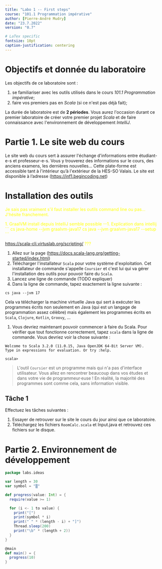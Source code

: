 ```yaml
---
title: "Labo 1 -- First steps"
course: "101.1 Programmation impérative"
author: [Pierre-André Mudry]
date: "23.7.2022"
version: "0.7"

# LaTex specific
fontsize: 10pt
caption-justification: centering
---
```


<style>
r { color: Red }
y { color: Yellow }
</style>

# Objectifs et donnée du laboratoire

Les objectifs de ce laboratoire sont :

1. se familiariser avec les outils utilisés dans le cours _101.1 Programmation impérative_;
1. faire vos premiers pas en _Scala_ (si ce n'est pas déjà fait);

La durée de laboratoire est de **2 périodes**. Vous aurez l'occasion durant ce premier laboratoire de créer votre premier projet _Scala_ et de faire connaissance avec l'environnement de développement _IntelliJ_.

# Partie 1. Le site web du cours

Le site web du cours sert à assurer l'échange d'informations entre étudiant-e-s et professeur-e-s. Vous y trouverez des informations sur le cours, des anciens examens, les dernières nouvelles… Cette plate-forme est accessible tant à l'intérieur qu’à l'extérieur de la HES-SO Valais. Le site est disponible à l’adresse (https://inf1.begincoding.net)

# Installation des outils

<y> Je sais pas vraiment s'il faut installer les outils command line ou pas... J'hésite franchement.</y>

<y>
1. GraalVM install depuis IntelliJ semble possible
--1. Explication dans intellij
```
cs java-home --jvm graalvm-java17  
cs java --jvm graalvm-java17 --setup
```

https://scala-cli.virtuslab.org/scripting/ ???

</y>

1. Allez sur la page (https://docs.scala-lang.org/getting-started/index.html)
1. Télécharger l'installateur `Scala` pour votre système d'exploitation. Cet installateur de commande s'appelle `Coursier` et c'est lui qui va gérer l'installation des outils pour pouvoir faire du `Scala`. 
1. Lancez une ligne de commande (TODO expliquer)
1. Dans la ligne de commande, tapez exactement la ligne suivante :

```
cs java --jvm 17
```

Cela va télécharger la machine virtuelle Java qui sert à exécuter les programmes écrits non seulement en Java (qui est un langage de programmation assez célèbre) mais également les programmes écrits en `Scala`, `Clojure`, `Kotlin`, `Groovy`, ... 

1. Vous devriez maintenant pouvoir commencer à faire du Scala. Pour vérifier que tout fonctionne correctement, tapez `scala` dans la ligne de commande. Vous devriez voir la chose suivante : 

```
Welcome to Scala 3.2.0 (11.0.15, Java OpenJDK 64-Bit Server VM).
Type in expressions for evaluation. Or try :help.

scala>
```

> L'outil `Coursier` est un programme mais qui n'a pas d'interface utilisateur. Vous allez en rencontrer beaucoup dans vos études et dans votre vie de programmeur·euse ! En réalité, la majorité des programmes sont comme cela, sans information visible.


## Tâche 1
Effectuez les tâches suivantes :

1.	Essayer de retrouver sur le site le cours du jour ainsi que ce laboratoire.
2.	Téléchargez les fichiers `RoomCalc.scala` et Input.java et retrouvez ces fichiers sur le disque.

# Partie 2. Environnement de développement

```scala
package labs.ideas

var length = 30
var symbol = "▒"

def progress(value: Int) = {
  require(value >= 1)

  for (i <- 1 to value) {
    print("[")
    print(symbol * i)
    print(" " * (length - i) + "]")
    Thread.sleep(200)
    print("\b" * (length + 2))
  }
}

@main
def main() = {
  progress(10)
}
``` 
